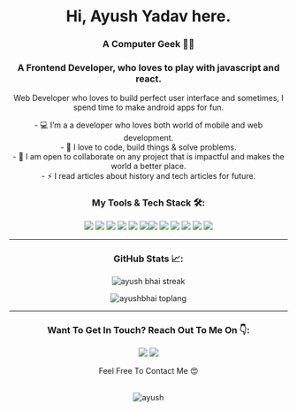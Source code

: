 <h1 align="center">Hi, Ayush Yadav here.</h1>
<h3 align="center"> A Computer Geek  👨‍💻</h3>
<h3 align="center"> A Frontend Developer, who loves to play with javascript and react.</h3>
<p align="center">Web Developer who loves to build perfect user interface and sometimes, 
  I spend time to make android apps for fun.</p>



<p align="center">
-   💻 I’m a a developer who loves both world of mobile and web development. <br/>
-   🌱 I love to code, build things & solve problems. <br/>
-   🤝 I am open to collaborate on any project that is impactful and makes the world a better place. <br/>
-   ⚡ I read articles about history and tech articles for future. <br/>
</p>

<h3 align="center">My Tools & Tech Stack 🛠️:</h3>
<p align="center"> <img src = "https://img.shields.io/badge/-HTML5-E34F26?style=flat&logo=html5&logoColor=white"> <img src = "https://img.shields.io/badge/-CSS3-1572B6?style=flat&logo=css3&logoColor=white"> <img src="https://img.shields.io/badge/-JavaScript-eed718?style=flat&logo=javascript&logoColor=ffffff"> <img src="https://img.shields.io/badge/-React-000000?style=flat&logo=react&logoColor=00c8ff"> <img src="https://img.shields.io/badge/-Redux-764abc?style=flat&logo=redux&logoColor=white">   <img src="https://img.shields.io/badge/styled--components-DB7093?style=flat&logo=styled-components&logoColor=white"><img src="https://img.shields.io/badge/npm-CB3837?style=flat&logo=npm&logoColor=white"> <img src="http://img.shields.io/badge/-Git-F1502F?style=flat&logo=git&logoColor=FFFFFF"> <img src="http://img.shields.io/badge/-Github-000000?style=flat&logo=github&logoColor=FFFFFF"> <img src="https://img.shields.io/badge/Netlify-00C7B7?style=flat&logo=netlify&logoColor=white"> <img src="https://img.shields.io/badge/Heroku-430098?style=flat&logo=heroku&logoColor=white"> <img src="http://img.shields.io/badge/-VS%20Code-007ACC?style=flat&logo=visual%20studio%20code&logoColor=white"> </p>

---



<h3 align="center"> GitHub Stats 📈:</h3>
<p align="center">
  


   <img alt="ayush bhai streak" src="https://github-readme-streak-stats.herokuapp.com/?user=iamayushy&theme=react&hide_border=true&bg_color=0D1117" />
  
    


</p>
<p align="center">
                 <img alt = "ayushbhai toplang" src = "https://github-readme-stats.vercel.app/api/top-langs/?username=iamayushy&layout=compact&theme=react&hide_border=true&bg_color=#000424"/>
                 </p>


---
 


  <h3 align="center">Want To Get In Touch? Reach Out To Me On 👇:</h3>
  
  <p align="center">
    <a href="mailto:ayushhuns@gmail.com"><img src="https://img.shields.io/badge/-GMAIL-D14836?style=for-the-badge&logo=gmail&logoColor=white"></a> 
    <a href="https://in.linkedin.com/in/ayushbbm"><img src="https://img.shields.io/badge/-LINKEDIN-0077B5?style=for-the-badge&logo=linkedin&logoColor=white"></a>
   
  
</p>
<p align="center">
  Feel Free To Contact Me 😍
  <br/>
  <br/>
</p>
<p align="center"> <img src="https://komarev.com/ghpvc/?username=iamayushy&label=Profile%20views&color=0e75b6&style=flat" alt="ayush" /> </p>
